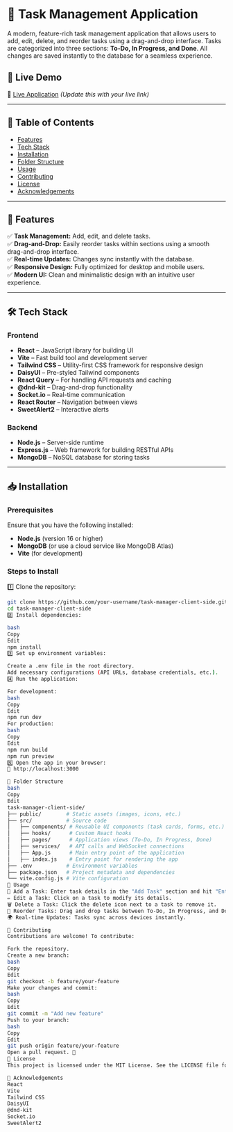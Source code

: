 # 📝 Task Management Application  

A modern, feature-rich task management application that allows users to add, edit, delete, and reorder tasks using a drag-and-drop interface. Tasks are categorized into three sections: **To-Do, In Progress, and Done**. All changes are saved instantly to the database for a seamless experience.  

## 🚀 Live Demo  
🔗 [Live Application](#) *(Update this with your live link)*  

---

## 📖 Table of Contents  

- [Features](#features)  
- [Tech Stack](#tech-stack)  
- [Installation](#installation)  
- [Folder Structure](#folder-structure)  
- [Usage](#usage)  
- [Contributing](#contributing)  
- [License](#license)  
- [Acknowledgements](#acknowledgements)  

---

## 🎯 Features  

✅ **Task Management:** Add, edit, and delete tasks.  
✅ **Drag-and-Drop:** Easily reorder tasks within sections using a smooth drag-and-drop interface.  
✅ **Real-time Updates:** Changes sync instantly with the database.  
✅ **Responsive Design:** Fully optimized for desktop and mobile users.  
✅ **Modern UI:** Clean and minimalistic design with an intuitive user experience.  

---

## 🛠 Tech Stack  

### **Frontend**  
- **React** – JavaScript library for building UI  
- **Vite** – Fast build tool and development server  
- **Tailwind CSS** – Utility-first CSS framework for responsive design  
- **DaisyUI** – Pre-styled Tailwind components  
- **React Query** – For handling API requests and caching  
- **@dnd-kit** – Drag-and-drop functionality  
- **Socket.io** – Real-time communication  
- **React Router** – Navigation between views  
- **SweetAlert2** – Interactive alerts  

### **Backend**  
- **Node.js** – Server-side runtime  
- **Express.js** – Web framework for building RESTful APIs  
- **MongoDB** – NoSQL database for storing tasks  

---

## 📥 Installation  

### **Prerequisites**  
Ensure that you have the following installed:  
- **Node.js** (version 16 or higher)  
- **MongoDB** (or use a cloud service like MongoDB Atlas)  
- **Vite** (for development)  

### **Steps to Install**  

1️⃣ Clone the repository:  
```bash
git clone https://github.com/your-username/task-manager-client-side.git
cd task-manager-client-side
2️⃣ Install dependencies:

bash
Copy
Edit
npm install
3️⃣ Set up environment variables:

Create a .env file in the root directory.
Add necessary configurations (API URLs, database credentials, etc.).
4️⃣ Run the application:

For development:
bash
Copy
Edit
npm run dev
For production:
bash
Copy
Edit
npm run build  
npm run preview  
5️⃣ Open the app in your browser:
🔗 http://localhost:3000

📂 Folder Structure
bash
Copy
Edit
task-manager-client-side/
├── public/        # Static assets (images, icons, etc.)
├── src/           # Source code
│   ├── components/ # Reusable UI components (task cards, forms, etc.)
│   ├── hooks/      # Custom React hooks
│   ├── pages/      # Application views (To-Do, In Progress, Done)
│   ├── services/   # API calls and WebSocket connections
│   ├── App.js      # Main entry point of the application
│   ├── index.js    # Entry point for rendering the app
├── .env           # Environment variables
├── package.json   # Project metadata and dependencies
└── vite.config.js # Vite configuration
📌 Usage
📝 Add a Task: Enter task details in the "Add Task" section and hit "Enter" to add it to the "To-Do" column.
✏️ Edit a Task: Click on a task to modify its details.
🗑 Delete a Task: Click the delete icon next to a task to remove it.
🔄 Reorder Tasks: Drag and drop tasks between To-Do, In Progress, and Done sections.
🌍 Real-time Updates: Tasks sync across devices instantly.

🤝 Contributing
Contributions are welcome! To contribute:

Fork the repository.
Create a new branch:
bash
Copy
Edit
git checkout -b feature/your-feature
Make your changes and commit:
bash
Copy
Edit
git commit -m "Add new feature"
Push to your branch:
bash
Copy
Edit
git push origin feature/your-feature
Open a pull request. 🎉
📜 License
This project is licensed under the MIT License. See the LICENSE file for more details.

🙌 Acknowledgements
React
Vite
Tailwind CSS
DaisyUI
@dnd-kit
Socket.io
SweetAlert2